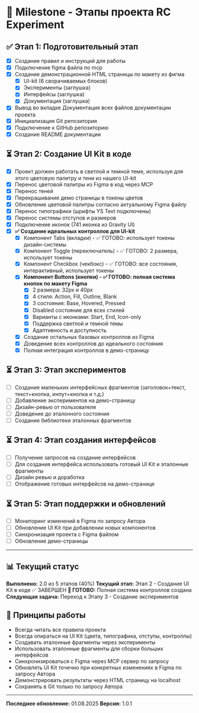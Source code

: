 # 🎯 Milestone - Этапы проекта RC Experiment

## ✅ Этап 1: Подготовительный этап
- [x] Создание правил и инструкций для работы
- [x] Подключение figma файла по mcp
- [x] Создание демонстрационной HTML страницы по макету из фигма
  - [x] UI-kit (6 сворачиваемых блоков)
  - [x] Эксперименты (заглушка)
  - [x] Интерфейсы (заглушка)
  - [x] Документация (заглушка)
- [x] Вывод во вкладке Документация всех файлов документации проекта
- [x] Инициализация Git репозитория
- [x] Подключение к GitHub репозиторию
- [x] Создание README документации

## ⏳ Этап 2: Создание UI Kit в коде
- [x] Проект должен работать в светлой и темной теме, используя для этого цветовую палитру и тени из нашего UI-kit
- [x] Перенос цветовой палитры из Figma в код через MCP
- [x] Перенос теней
- [x] Перекрашивание демо страницы в токены цветов
- [x] Обновление цветовой палитры согласно актуальному Figma файлу
- [x] Перенос типографики (шрифты YS Text подключены)
- [x] Перенос системы отступов и размеров
- [x] Подключение иконок (741 иконка из Gravity UI)
- [x] **✅ Создание идеальных контроллов для UI-kit**
  - [x] Компонент Tabs (вкладки) - ✅ ГОТОВО: использует токены дизайн-системы
  - [x] Компонент Toggle (переключатель) - ✅ ГОТОВО: 2 размера, использует токены
  - [x] Компонент Checkbox (чекбокс) - ✅ ГОТОВО: все состояния, интерактивный, использует токены
  - [x] **Компонент Buttons (кнопки) - ✅ ГОТОВО: полная система кнопок по макету Figma**
    - [x] 2 размера: 32px и 40px
    - [x] 4 стиля: Action, Fill, Outline, Blank
    - [x] 3 состояния: Base, Hovered, Pressed
    - [x] Disabled состояние для всех стилей
    - [x] Варианты с иконками: Start, End, Icon-only
    - [x] Поддержка светлой и темной темы
    - [x] Адаптивность и доступность
  - [x] Создание остальных базовых контроллов из Figma
  - [x] Доведение всех контроллов до идеального состояния
  - [x] Полная интеграция контроллов в демо-страницу

## ⏳ Этап 3: Этап экспериментов
- [ ] Создание маленьких интерфейсных фрагментов (заголовок+текст, текст+кнопка, инпут+кнопка и т.д.)
- [ ] Добавление экспериментов на демо-страницу
- [ ] Дизайн-ревью от пользователя
- [ ] Доведение до эталонного состояния
- [ ] Создание библиотеки эталонных фрагментов

## ⏳ Этап 4: Этап создания интерфейсов
- [ ] Получение запросов на создание интерфейсов
- [ ] Для создания интерфейса использовать готовый UI Kit и эталонные фрагменты
- [ ] Дизайн ревью и доработка
- [ ] Отображение готовых интерфейсов на демо-странице

## ⏳ Этап 5: Этап поддержки и обновлений
- [ ] Мониторинг изменений в Figma по запросу Автора
- [ ] Обновление UI Kit при добавлении новых компонентов
- [ ] Синхронизация проекта с Figma файлом
- [ ] Обновление демо-страницы

---

## 📊 Текущий статус

**Выполнено:** 2.0 из 5 этапов (40%)
**Текущий этап:** Этап 2 - Создание UI Kit в коде ✅ ЗАВЕРШЕН
**🎉 ГОТОВО:** Полная система контроллов создана
**Следующая задача:** Переход к Этапу 3 - Создание экспериментов

## 🎯 Принципы работы

- Всегда читать все правила проекта
- Всегда опираться на UI Kit (цвета, типографика, отступы, контроллы)
- Создавать эталонные фрагменты через эксперименты
- Использовать эталонные фрагменты для сборки больших интерфейсов
- Синхронизироваться с Figma через MCP сервер по запросу
- Обновлять UI Kit точечно при конкретных изменениях в Figma по запросу Автора
- Демонстрировать результаты через HTML страницу на localhost
- Сохранять в Git только по запросу Автора

---

**Последнее обновление:** 01.08.2025
**Версия:** 1.0.1 